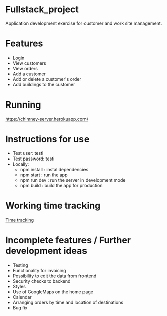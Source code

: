 # Fullstack_project
Application development exercise for customer and work site management.

# Features
- Login
- View customers
- View orders
- Add a customer
- Add or delete a customer's order
- Add buildings to the customer

# Running 
https://chimney-server.herokuapp.com/

# Instructions for use
- Test user: testi
- Test password: testi
- Locally:
  - npm install : instal dependencies
  - npm start : run the app 
  - npm run dev : run the server in development mode
  - npm build : build the app for production

# Working time tracking
[Time tracking](tyoaikaseuranta.md)

# Incomplete features / Further development ideas
- Testing
- Functionality for invoicing
- Possibility to edit the data from frontend
- Security checks to backend
- Styles
- Use of GoogleMaps on the home page
- Calendar
- Arranging orders by time and location of destinations
- Bug fix
